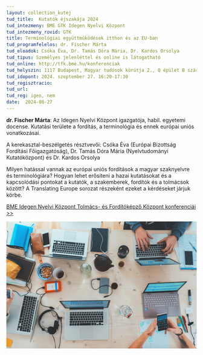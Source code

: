 ```yaml
---
layout: collection_kutej
tud_title:  Kutatók éjszakája 2024
tud_intezmeny: BME GTK Idegen Nyelvi Központ
tud_intezmeny_rovid: GTK
title: Terminológiai együttműködések itthon és az EU-ban
tud_programfelelos: dr. Fischer Márta
tud_eloadok: Csóka Éva, Dr. Tamás Dóra Mária, Dr. Kardos Orsolya
tud_tipus: Személyes jelenléttel és online is látogatható
tud_online: http://tfk.bme.hu/konferenciak
tud_helyszin: 1117 Budapest, Magyar tudósok körútja 2., Q épület B szárny, 4. emelet, 404 terem (QB404)
tud_idopont: 2024. szeptember 27. 16:20-17:30
tud_regisztracio: 
tud_url: 
tud_reg: igen, nem
date:  2024-08-27
---
```


**dr. Fischer Márta**: Az Idegen Nyelvi Központ igazgatója, habil. egyetemi docense. Kutatási területe a fordítás, a terminológia és ennek európai uniós vonatkozásai.

A  kerekasztal-beszélgetés résztvevői: Csóka Éva (Európai Bizottság Fordítási Főigazgatóság), Dr. Tamás Dóra Mária (Nyelvtudományi Kutatóközpont) és Dr. Kardos Orsolya

Milyen hatással vannak az európai uniós fordítások a magyar szaknyelvre és terminológiára?  Hogyan lehet erősíteni a hazai kutatásokat és a kapcsolódási pontokat a kutatók, a szakemberek, fordítók és a tolmácsok között?  A Translating Europe sorozat részeként ezeket a kérdéseket járjuk körbe.

[BME Idegen Nyelvi Központ Tolmács- és Fordítóképző Központ konferenciái >>](http://tfk.bme.hu/konferenciak) 


![Terminológiai együttműködések itthon és az EU-ban](../2024/images/terminologiai-egyuttmukodesek-itthon-es-az-eu-ban.jpg)
